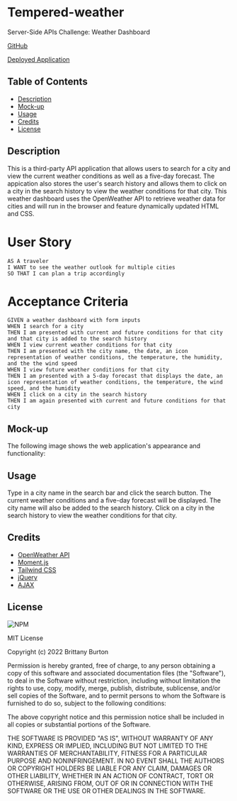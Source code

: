 # Tempered-weather

Server-Side APIs Challenge: Weather Dashboard

[GitHub](https://github.com/brittanyb89/tempered-weather)

[Deployed Application](https://brittanyb89.github.io/tempered-weather/)

## Table of Contents

- [Description](#description)
- [Mock-up](#mock-up)
- [Usage](#usage)
- [Credits](#credits)
- [License](#license)

## Description

This is a third-party API application that allows users to search for a city and view the current weather conditions as well as a five-day forecast. The appication also stores the user's search history and allows them to click on a city in the search history to view the weather conditions for that city. This weather dashboard uses the OpenWeather API to retrieve weather data for cities and will run in the browser and feature dynamically updated HTML and CSS.

# User Story

```
AS A traveler
I WANT to see the weather outlook for multiple cities
SO THAT I can plan a trip accordingly
```

# Acceptance Criteria

```
GIVEN a weather dashboard with form inputs
WHEN I search for a city
THEN I am presented with current and future conditions for that city and that city is added to the search history
WHEN I view current weather conditions for that city
THEN I am presented with the city name, the date, an icon representation of weather conditions, the temperature, the humidity, and the the wind speed
WHEN I view future weather conditions for that city
THEN I am presented with a 5-day forecast that displays the date, an icon representation of weather conditions, the temperature, the wind speed, and the humidity
WHEN I click on a city in the search history
THEN I am again presented with current and future conditions for that city
```

## Mock-up

The following image shows the web application's appearance and functionality:

## Usage

Type in a city name in the search bar and click the search button. The current weather conditions and a five-day forecast will be displayed. The city name will also be added to the search history. Click on a city in the search history to view the weather conditions for that city.

## Credits

- [OpenWeather API](https://openweathermap.org/api)
- [Moment.js](https://momentjs.com/)
- [Tailwind CSS](https://tailwindcss.com/)
- [jQuery](https://jquery.com/)
- [AJAX](https://developer.mozilla.org/en-US/docs/Web/Guide/AJAX/Getting_Started)

## License

![NPM](https://img.shields.io/npm/l/inquirer?style=plastic)

MIT License

Copyright (c) 2022 Brittany Burton

Permission is hereby granted, free of charge, to any person obtaining a copy of this software and associated documentation files (the "Software"), to deal in the Software without restriction, including without limitation the rights to use, copy, modify, merge, publish, distribute, sublicense, and/or sell copies of the Software, and to permit persons to whom the Software is furnished to do so, subject to the following conditions:

The above copyright notice and this permission notice shall be included in all copies or substantial portions of the Software.

THE SOFTWARE IS PROVIDED "AS IS", WITHOUT WARRANTY OF ANY KIND, EXPRESS OR IMPLIED, INCLUDING BUT NOT LIMITED TO THE WARRANTIES OF MERCHANTABILITY, FITNESS FOR A PARTICULAR PURPOSE AND NONINFRINGEMENT. IN NO EVENT SHALL THE AUTHORS OR COPYRIGHT HOLDERS BE LIABLE FOR ANY CLAIM, DAMAGES OR OTHER LIABILITY, WHETHER IN AN ACTION OF CONTRACT, TORT OR OTHERWISE, ARISING FROM, OUT OF OR IN CONNECTION WITH THE SOFTWARE OR THE USE OR OTHER DEALINGS IN THE SOFTWARE.

```

```
